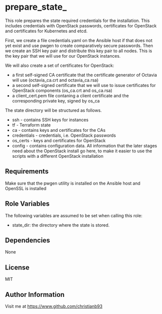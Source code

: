 prepare_state_
=========

This role prepares the state required credentials for the installation. This includes credentials with OpenStack passwords, certificates for OpenStack and certificates for Kubernetes and etcd. 


First, we create a file credentials.yaml on the Ansible host if that does not yet exist and use pwgen to create comparatively secure passwords. Then we create an SSH key pair and distribute this key pair to all nodes. This is the key pair that we will use for our OpenStack instances.

We will also create a set of certificates for OpenStack:

* a first self-signed CA certificate that the certificate generator of Octavia will use (octavia_ca.crt and octavia_ca.rsa)
* a second self-signed certificate that we will use to issue certificates for OpenStack components (os_ca.crt and os_ca.rsa)
* a client_cert.pem file contaning a client certificate and the corresponding private key, signed by os_ca


The state directory will be structured as follows.

* ssh - contains SSH keys for instances
* tf - Terraform state
* ca - contains keys and certificates for the CAs
* credentials - credentials, i.e. OpenStack passwords
* os_certs - keys and certificates for OpenStack
* config - contains configuration data. All information that the later stages need about the OpenStack install go here, to make it easier to use the scripts with a different OpenStack installation



Requirements
------------

Make sure that the pwgen utility is installed on the Ansible host and OpenSSL is installed

Role Variables
--------------

The following variables are assumed to be set when calling this role:

* state_dir: the directory where the state is stored.

Dependencies
------------

None


License
-------

MIT

Author Information
------------------

Visit me at https://www.github.com/christianb93
